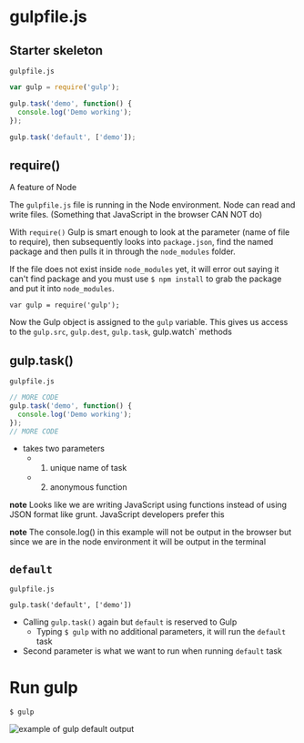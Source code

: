 # gulpfile.js

## Starter skeleton

`gulpfile.js`

```js
var gulp = require('gulp');

gulp.task('demo', function() {
  console.log('Demo working');
});

gulp.task('default', ['demo']);
```

## require()
A feature of Node

The `gulpfile.js` file is running in the Node environment. Node can read and write files. (Something that JavaScript in the browser CAN NOT do)

With `require()` Gulp is smart enough to look at the parameter (name of file to require), then subsequently looks into `package.json`, find the named package and then pulls it in through the `node_modules` folder.

If the file does not exist inside `node_modules` yet, it will error out saying it can't find package and you must use `$ npm install` to grab the package and put it into `node_modules`.

`var gulp = require('gulp');`

Now the Gulp object is assigned to the `gulp` variable. This gives us access to the `gulp.src`, `gulp.dest`, `gulp.task`, gulp.watch` methods

## gulp.task()

`gulpfile.js`

```js
// MORE CODE
gulp.task('demo', function() {
  console.log('Demo working');
});
// MORE CODE
```

* takes two parameters
    - 1) unique name of task
    - 2) anonymous function

**note** Looks like we are writing JavaScript using functions instead of using JSON format like grunt. JavaScript developers prefer this

**note** The console.log() in this example will not be output in the browser but since we are in the node environment it will be output in the terminal

## `default`
`gulpfile.js`

`gulp.task('default', ['demo'])`

* Calling `gulp.task()` again but `default` is reserved to Gulp
    - Typing `$ gulp` with no additional parameters, it will run the `default` task
* Second parameter is what we want to run when running `default` task

# Run gulp
`$ gulp`

![example of gulp default output](https://i.imgur.com/5RMx2yT.png)
